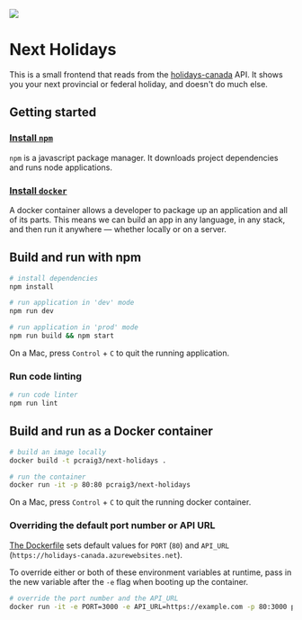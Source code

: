 ![](https://github.com/cds-snc/next-holidays/workflows/Test,%20build,%20deploy/badge.svg)

# Next Holidays

This is a small frontend that reads from the [holidays-canada](https://github.com/cds-snc/holidays-canada) API. It shows you your next provincial or federal holiday, and doesn't do much else.

## Getting started

### [Install `npm`](https://www.npmjs.com/get-npm)

`npm` is a javascript package manager. It downloads project dependencies and runs node applications.

### [Install `docker`](https://docs.docker.com/install/)

A docker container allows a developer to package up an application and all of its parts. This means we can build an app in any language, in any stack, and then run it anywhere — whether locally or on a server.

## Build and run with npm

```bash
# install dependencies
npm install

# run application in 'dev' mode
npm run dev

# run application in 'prod' mode
npm run build && npm start
```

On a Mac, press `Control` + `C` to quit the running application.

### Run code linting

```bash
# run code linter
npm run lint
```

## Build and run as a Docker container

```bash
# build an image locally
docker build -t pcraig3/next-holidays .

# run the container
docker run -it -p 80:80 pcraig3/next-holidays
```

On a Mac, press `Control` + `C` to quit the running docker container.

### Overriding the default port number or API URL

[The Dockerfile](https://github.com/cds-snc/next-holidays/blob/master/Dockerfile) sets default values for `PORT` (`80`) and `API_URL` (`https://holidays-canada.azurewebsites.net`).

To override either or both of these environment variables at runtime, pass in the new variable after the `-e` flag when booting up the container.

```bash
# override the port number and the API_URL
docker run -it -e PORT=3000 -e API_URL=https://example.com -p 80:3000 pcraig3/next-holidays
```
